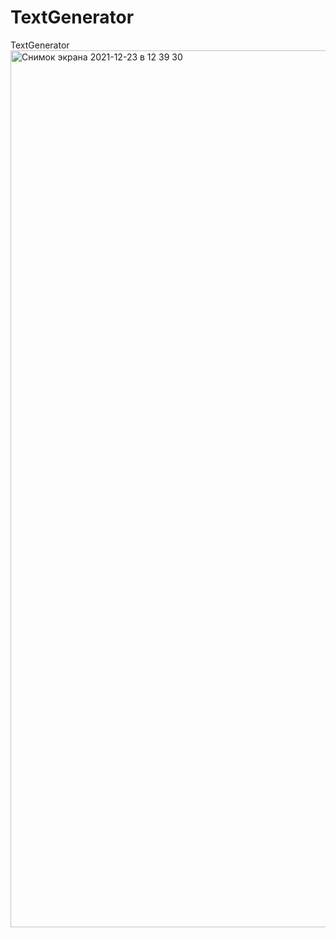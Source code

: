 # TextGenerator
TextGenerator
<img width="1403" alt="Снимок экрана 2021-12-23 в 12 39 30" src="https://user-images.githubusercontent.com/92920290/147225779-a12bb5f3-ce60-4ee7-9644-276675dd5fa3.png">
